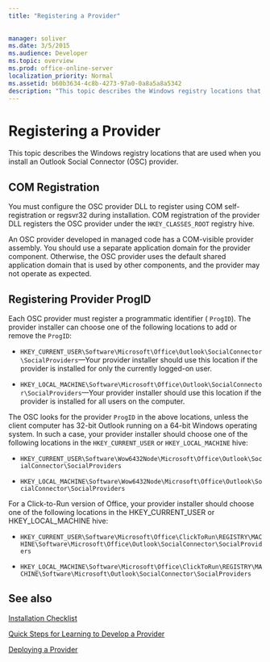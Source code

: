```yaml
---
title: "Registering a Provider"
 
 
manager: soliver
ms.date: 3/5/2015
ms.audience: Developer
ms.topic: overview
ms.prod: office-online-server
localization_priority: Normal
ms.assetid: b60b3634-4c8b-4273-97a0-0a8a5a8a5342
description: "This topic describes the Windows registry locations that are used when you install an Outlook Social Connector (OSC) provider."
---
```


# Registering a Provider

This topic describes the Windows registry locations that are used when you install an Outlook Social Connector (OSC) provider.
  
## COM Registration

You must configure the OSC provider DLL to register using COM self-registration or regsvr32 during installation. COM registration of the provider DLL registers the OSC provider under the  `HKEY_CLASSES_ROOT` registry hive. 
  
An OSC provider developed in managed code has a COM-visible provider assembly. You should use a separate application domain for the provider component. Otherwise, the OSC provider uses the default shared application domain that is used by other components, and the provider may not operate as expected.
  
## Registering Provider ProgID

Each OSC provider must register a programmatic identifier ( `ProgID`). The provider installer can choose one of the following locations to add or remove the  `ProgID`:
  
-  `HKEY_CURRENT_USER\Software\Microsoft\Office\Outlook\SocialConnector\SocialProviders`—Your provider installer should use this location if the provider is installed for only the currently logged-on user.
    
-  `HKEY_LOCAL_MACHINE\Software\Microsoft\Office\Outlook\SocialConnector\SocialProviders`—Your provider installer should use this location if the provider is installed for all users on the computer.
    
The OSC looks for the provider  `ProgID` in the above locations, unless the client computer has 32-bit Outlook running on a 64-bit Windows operating system. In such a case, your provider installer should choose one of the following locations in the  `HKEY_CURRENT_USER` or  `HKEY_LOCAL_MACHINE` hive: 
  
-  `HKEY_CURRENT_USER\Software\Wow6432Node\Microsoft\Office\Outlook\SocialConnector\SocialProviders`
    
-  `HKEY_LOCAL_MACHINE\Software\Wow6432Node\Microsoft\Office\Outlook\SocialConnector\SocialProviders`
    
For a Click-to-Run version of Office, your provider installer should choose one of the following locations in the HKEY_CURRENT_USER or HKEY_LOCAL_MACHINE hive:
  
-  `HKEY_CURRENT_USER\Software\Microsoft\Office\ClickToRun\REGISTRY\MACHINE\Software\Microsoft\Office\Outlook\SocialConnector\SocialProviders`
    
-  `HKEY_LOCAL_MACHINE\Software\Microsoft\Office\ClickToRun\REGISTRY\MACHINE\Software\Microsoft\Outlook\SocialConnector\SocialProviders`
    
## See also



[Installation Checklist](installation-checklist.md)
  
[Quick Steps for Learning to Develop a Provider](quick-steps-for-learning-to-develop-a-provider.md)


[Deploying a Provider](deploying-a-provider.md)

